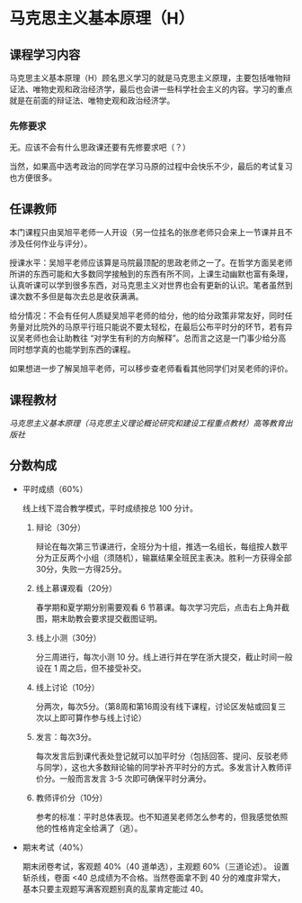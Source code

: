 # 马克思主义基本原理（H）

## 课程学习内容

马克思主义基本原理（H）顾名思义学习的就是马克思主义原理，主要包括唯物辩证法、唯物史观和政治经济学，最后也会讲一些科学社会主义的内容。学习的重点就是在前面的辩证法、唯物史观和政治经济学。

### 先修要求

无。应该不会有什么思政课还要有先修要求吧（？）

当然，如果高中选考政治的同学在学习马原的过程中会快乐不少，最后的考试复习也方便很多。

## 任课教师

本门课程只由吴旭平老师一人开设（另一位挂名的张彦老师只会来上一节课并且不涉及任何作业与评分）。

授课水平：吴旭平老师应该算是马院最顶配的思政老师之一了。在哲学方面吴老师所讲的东西可能和大多数同学接触到的东西有所不同，上课生动幽默也富有条理，认真听课可以学到很多东西，对马克思主义对世界也会有更新的认识。笔者虽然到课次数不多但是每次去总是收获满满。

给分情况：不会有任何人质疑吴旭平老师的给分，他的给分政策非常友好，同时任务量对比院外的马原平行班只能说不要太轻松，在最后公布平时分的环节，若有异议吴老师也会让助教往 “对学生有利的方向解释”。总而言之这是一门事少给分高同时想学真的也能学到东西的课程。

如果想进一步了解吴旭平老师，可以移步查老师看看其他同学们对吴老师的评价。

## 课程教材

*马克思主义基本原理（马克思主义理论概论研究和建设工程重点教材）高等教育出版社*

## 分数构成

* 平时成绩（60%）

    线上线下混合教学模式，平时成绩按总 100 分计。

    1. 辩论（30分）

        辩论在每次第三节课进行，全班分为十组，推选一名组长，每组按人数平分为正反两个小组（须随机），输赢结果全班民主表决。胜利一方获得全部30分，失败一方得25分。

    2. 线上慕课观看（20分）

        春学期和夏学期分别需要观看 6 节慕课。每次学习完后，点击右上角并截图，期末助教会要求提交截图证明。

    3. 线上小测（30分）

        分三周进行，每次小测 10 分。线上进行并在学在浙大提交，截止时间一般设在 1 周之后，但不接受补交。

    4. 线上讨论（10分）

        分两次，每次5分。（第8周和第16周没有线下课程，讨论区发帖或回复三次以上即可算作参与线上讨论）

    5. 发言：每次3分。

        每次发言后到课代表处登记就可以加平时分（包括回答、提问、反驳老师与同学），这也大多数辩论输的同学补齐平时分的方式。多发言计入教师评价分。一般而言发言 3-5 次即可确保平时分满分。

    6. 教师评价分（10分）
    
        参考的标准：平时总体表现。也不知道吴老师怎么参考的，但我感觉依照他的性格肯定全给满了（逃）。

* 期末考试（40%）

    期末闭卷考试，客观题 40%（40 道单选），主观题 60%（三道论述）。
    设置斩杀线，卷面 <40 总成绩为不合格。当然卷面拿不到 40 分的难度非常大，基本只要主观题写满客观题别真的乱蒙肯定能过 40。
